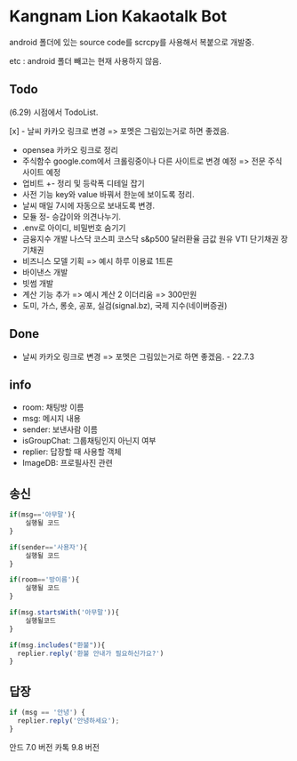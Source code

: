 # Kangnam Lion Kakaotalk Bot

android 폴더에 있는 source code를 scrcpy를 사용해서 복붙으로 개발중.

etc : android 폴더 빼고는 현재 사용하지 않음.

## Todo

(6.29) 시점에서 TodoList.

[x] - 날씨 카카오 링크로 변경 => 포멧은 그림있는거로 하면 좋겠음.

- opensea 카카오 링크로 정리
- 주식함수 google.com에서 크롤링중이나 다른 사이트로 변경 예정 => 전문 주식 사이트 예정
- 업비트 +- 정리 및 등락폭 디테일 잡기
- 사전 기능 key와 value 바꿔서 한눈에 보이도록 정리.
- 날씨 매일 7시에 자동으로 보내도록 변경.
- 모듈 정- 승갑이와 의견나누기.
- .env로 아이디, 비밀번호 숨기기
- 금융지수 개발
  나스닥
  코스피
  코스닥
  s&p500
  달러환율
  금값
  원유
  VTI
  단기채권
  장기채권
- 비즈니스 모델 기획 => 예시 하루 이용료 1트론
- 바이낸스 개발
- 빗썸 개발
- 계산 기능 추가 => 예시 계산 2 이더리움 => 300만원
- 도미, 가스, 롱숏, 공포, 실검(signal.bz), 국제 지수(네이버증권)

## Done

- 날씨 카카오 링크로 변경 => 포멧은 그림있는거로 하면 좋겠음. - 22.7.3

## info

- room: 채팅방 이름
- msg: 메시지 내용
- ​sender: 보낸사람 이름
- isGroupChat: 그룹채팅인지 아닌지 여부
- replier: 답장할 때 사용할 객체
- ImageDB: 프로필사진 관련

## 송신

```js
if(msg=='아무말'){
    실행될 코드
}

if(sender=='사용자'){
    실행될 코드
}

if(room=='방이름'){
    실행될 코드
}

if(msg.startsWith('아무말')){
    실행될코드
}

if(msg.includes("환불")){
  replier.reply('환불 안내가 필요하신가요?')
}

```

## 답장

```js
if (msg == '안녕') {
  replier.reply('안녕하세요');
}
```

안드 7.0 버전
카톡 9.8 버전
